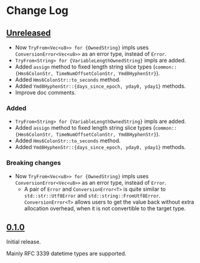 # Change Log

## [Unreleased]

* Now `TryFrom<Vec<u8>> for {OwnedString}` impls uses `ConversionError<Vec<u8>>`
  as an error type, instead of `Error`.
* `TryFrom<String> for {VariableLengthOwnedString}` impls are added.
* Added `assign` method to fixed length string slice types
  (`common::{Hms6ColonStr, TimeNumOffsetColonStr, Ymd8HyphenStr}`).
* Added `Hms6ColonStr::to_seconds` method.
* Added `Ymd8HyphenStr::{days_since_epoch, yday0, yday1}` methods.
* Improve doc comments.

### Added

* `TryFrom<String> for {VariableLengthOwnedString}` impls are added.
* Added `assign` method to fixed length string slice types
  (`common::{Hms6ColonStr, TimeNumOffsetColonStr, Ymd8HyphenStr}`).
* Added `Hms6ColonStr::to_seconds` method.
* Added `Ymd8HyphenStr::{days_since_epoch, yday0, yday1}` methods.

### Breaking changes

* Now `TryFrom<Vec<u8>> for {OwnedString}` impls uses `ConversionError<Vec<u8>>`
  as an error type, instead of `Error`.
    + A pair of `Error` and `ConversionError<T>` is quite similar to
      `std::str::Utf8Error` and `std::string::FromUtf8Error`.
      `ConversionError<T>` allows users to get the value back without extra
      allocation overhead, when it is not convertible to the target type.

## [0.1.0]

Initial release.

Mainly RFC 3339 datetime types are supported.

[Unreleased]: <https://github.com/lo48576/fbxcel/compare/v0.1.0...develop>
[0.1.0]: <https://github.com/lo48576/fbxcel/releases/tag/v0.1.0>
